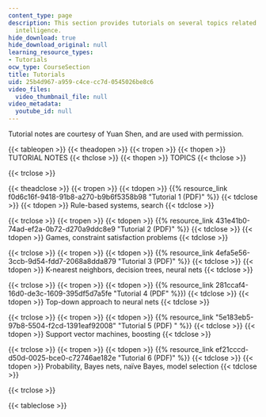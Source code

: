 ```yaml
---
content_type: page
description: This section provides tutorials on several topics related to artificial
  intelligence.
hide_download: true
hide_download_original: null
learning_resource_types:
- Tutorials
ocw_type: CourseSection
title: Tutorials
uid: 25b4d967-a959-c4ce-cc7d-0545026be8c6
video_files:
  video_thumbnail_file: null
video_metadata:
  youtube_id: null
---
```


Tutorial notes are courtesy of Yuan Shen, and are used with permission.

{{< tableopen >}}
{{< theadopen >}}
{{< tropen >}}
{{< thopen >}}
TUTORIAL NOTES
{{< thclose >}}
{{< thopen >}}
TOPICS
{{< thclose >}}

{{< trclose >}}

{{< theadclose >}}
{{< tropen >}}
{{< tdopen >}}
{{% resource_link f0d6c16f-9418-91b8-a270-b9b6f5358b98 "Tutorial 1 (PDF)" %}}
{{< tdclose >}}
{{< tdopen >}}
Rule-based systems, search
{{< tdclose >}}

{{< trclose >}}
{{< tropen >}}
{{< tdopen >}}
{{% resource_link 431e41b0-74ad-ef2a-0b72-d270a9ddc8e9 "Tutorial 2 (PDF)" %}}
{{< tdclose >}}
{{< tdopen >}}
Games, constraint satisfaction problems
{{< tdclose >}}

{{< trclose >}}
{{< tropen >}}
{{< tdopen >}}
{{% resource_link 4efa5e56-3ccb-9d54-fdd7-2068a8dda879 "Tutorial 3 (PDF)" %}}
{{< tdclose >}}
{{< tdopen >}}
K-nearest neighbors, decision trees, neural nets
{{< tdclose >}}

{{< trclose >}}
{{< tropen >}}
{{< tdopen >}}
{{% resource_link 281ccaf4-16d0-de3c-1609-395df5d7a5fe "Tutorial 4 (PDF" %}})
{{< tdclose >}}
{{< tdopen >}}
Top-down approach to neural nets
{{< tdclose >}}

{{< trclose >}}
{{< tropen >}}
{{< tdopen >}}
{{% resource_link "5e183eb5-97b8-5504-f2cd-1391eaf92008" "Tutorial 5 (PDF)   " %}}
{{< tdclose >}}
{{< tdopen >}}
Support vector machines, boosting
{{< tdclose >}}

{{< trclose >}}
{{< tropen >}}
{{< tdopen >}}
{{% resource_link ef21cccd-d50d-0025-bce0-c72746ae182e "Tutorial 6 (PDF)" %}}
{{< tdclose >}}
{{< tdopen >}}
Probability, Bayes nets, naïve Bayes, model selection
{{< tdclose >}}

{{< trclose >}}

{{< tableclose >}}